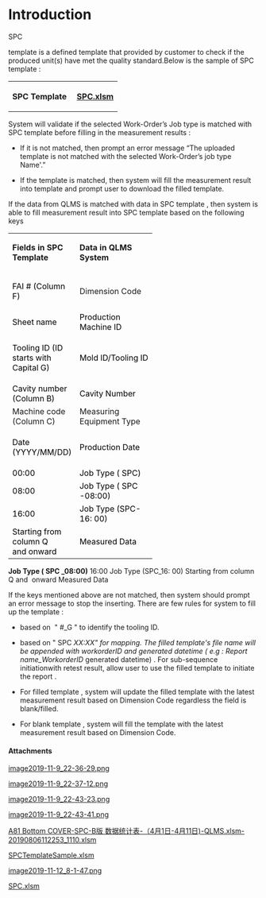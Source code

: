 # Introduction

SPC

template is a defined template that provided by customer to check if the produced unit(s) have met the quality standard.Below is the sample of SPC template :
<table class="confluenceTable"><colgroup><col /><col /></colgroup><tbody><tr><th style="text-align: left;" class="confluenceTh">SPC Template </th><th style="text-align: left;" class="confluenceTh"><div class="content-wrapper"><p><a href="attachments/59441528/62423202.xlsm" data-linked-resource-id="62423202" data-linked-resource-version="1" data-linked-resource-type="attachment" data-linked-resource-default-alias="SPC.xlsm" data-linked-resource-content-type="application/vnd.ms-excel.sheet.macroEnabled.12" data-linked-resource-container-id="59441528" data-linked-resource-container-version="7">SPC.xlsm</a></p></div></th></tr></tbody></table>

System will validate if the selected Work-Order’s Job type is matched with SPC template before filling in the measurement results :

- If it is not matched, then prompt an error message “The uploaded template is not matched with the selected Work-Order’s job type Name'.”


- If the template is matched, then system will fill the measurement result into template and prompt user to download the filled template.

If the data from QLMS is matched with data in SPC template , then system is able to fill measurement result into SPC template based on the following keys

<table class="relative-table confluenceTable" style="width: 57.54%;"><colgroup><col style="width: 42.6602%;" /><col style="width: 57.2672%;" /></colgroup><tbody><tr><td class="highlight-grey confluenceTd" style="text-align: left;" data-highlight-colour="grey"><p title=""><strong>Fields in SPC Template</strong></p></td><td class="highlight-grey confluenceTd" style="text-align: left;" data-highlight-colour="grey"><strong title="">Data in QLMS System</strong></td></tr><tr><td style="text-align: left;" class="confluenceTd"><p><span style="color: rgb(0,0,0);">FAI # (Column F)</span></p></td><td style="text-align: left;" class="confluenceTd"><p>Dimension Code</p></td></tr><tr><td style="text-align: left;" colspan="1" class="confluenceTd"><span style="color: rgb(0,0,0);">Sheet name</span></td><td style="text-align: left;" colspan="1" class="confluenceTd"><span style="color: rgb(0,0,0);">Production Machine ID</span></td></tr><tr><td style="text-align: left;" class="confluenceTd"><p><span style="color: rgb(0,0,0);">Tooling ID (ID starts with Capital G)</span></p></td><td style="text-align: left;" class="confluenceTd"><p><span style="color: rgb(0,0,0);">Mold ID/Tooling ID</span></p></td></tr><tr><td style="text-align: left;" colspan="1" class="confluenceTd"><span style="color: rgb(0,0,0);">Cavity number (Column B)</span></td><td style="text-align: left;" colspan="1" class="confluenceTd"><span style="color: rgb(0,0,0);">Cavity Number</span></td></tr><tr><td colspan="1" class="confluenceTd">Machine code (Column C)</td><td colspan="1" class="confluenceTd">Measuring Equipment Type</td></tr><tr><td style="text-align: left;" class="confluenceTd"><p><span style="color: rgb(0,0,0);">Date (YYYY/MM/DD)</span></p></td><td style="text-align: left;" class="confluenceTd"><p><span style="color: rgb(0,0,0);">Production Date</span></p></td></tr><tr><td colspan="1" class="confluenceTd"><span style="color: rgb(0,0,0);">00:00</span></td><td colspan="1" class="confluenceTd"><span style="color: rgb(0,0,0);">Job Type ( SPC)</span></td></tr><tr><td colspan="1" class="confluenceTd"><span style="color: rgb(0,0,0);">08:00</span></td><td colspan="1" class="confluenceTd"><span style="color: rgb(0,0,0);">Job Type ( SPC -08:00)</span></td></tr><tr><td colspan="1" class="confluenceTd"><span style="color: rgb(0,0,0);">16:00</span></td><td colspan="1" class="confluenceTd"><span style="color: rgb(0,0,0);">Job Type (SPC-16: 00)</span></td></tr><tr><td colspan="1" class="confluenceTd"><span style="color: rgb(0,0,0);">Starting from column Q and </span><span style="color: rgb(0,0,0);">onward</span></td><td colspan="1" class="confluenceTd"><span style="color: rgb(0,0,0);">Measured Data</span></td></tr></tbody></table>

**Job Type ( SPC _08:00)** 
16:00
Job Type (SPC_16: 00)
Starting from column Q and 
onward
Measured Data

If the keys mentioned above are not matched, then system should prompt an error message to stop the inserting.
There are few rules for system to fill up the template :

- based on  " #_G " to identify the tooling ID.

- based on " SPC _XX:XX" for mapping.
The filled template's file name will be appended with workorderID and generated datetime ( e.g : Report name_WorkorderID_ generated datetime) .
For sub-sequence 
initiationwith retest result, allow user to use the filled template to initiate the report .
- For filled template , system will update the filled template with the latest measurement result based on Dimension Code regardless the field is blank/filled.

- For blank template , system will fill the template with the latest measurement result based on Dimension Code.



#### Attachments

[image2019-11-9_22-36-29.png](/.attachments/59441529.png)
[image2019-11-9_22-37-12.png](/.attachments/59441530.png)
[image2019-11-9_22-43-23.png](/.attachments/59441531.png)
[image2019-11-9_22-43-41.png](/.attachments/59441532.png)
[A81 Bottom COVER-SPC-B版  数据统计表-（4月1日-4月11日)-QLMS.xlsm-20190806112253_1110.xlsm](/.attachments/59441533.xlsm)
[SPCTemplateSample.xlsm](/.attachments/59441537.xlsm)
[image2019-11-12_8-1-47.png](/.attachments/61079564.png)
[SPC.xlsm](/.attachments/62423202.xlsm)

